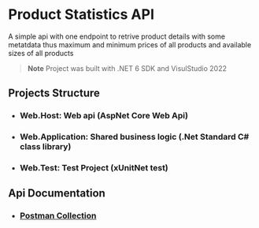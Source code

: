 # Product Statistics API

A simple api with one endpoint to retrive product details with some metatdata thus maximum and minimum prices of all products and available sizes of all products

> **Note** Project was built with .NET 6 SDK and VisulStudio 2022

## Projects Structure

- ### Web.Host: Web api (AspNet Core Web Api)
- ### Web.Application: Shared business logic (.Net Standard C# class library)
- ### Web.Test: Test Project (xUnitNet test)

## Api Documentation

- ### [Postman Collection](https://go.postman.co/workspace/Team-Workspace~e9af1208-41bd-4181-8b60-537cc94817aa/collection/7228773-841247b6-4092-4b73-986e-07d6dc1d3928)
